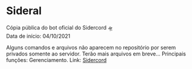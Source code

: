 # Sideral

Cópia pública do bot oficial do Sidercord 🛸<br>
Data de início: 04/10/2021

Alguns comandos e arquivos não aparecem no repositório por serem privados somente ao servidor.
Terão mais arquivos em breve...
Principais funções: Gerenciamento.
Link: [Sidercord](https://discord.gg/sidercord)
